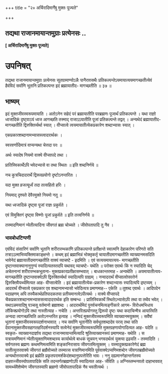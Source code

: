 +++
title = "२० अर्चिरादिमार्गेषु मुक्तः पूज्यते"

+++


## तद्यथा राजानमायान्तमुग्राः प्रत्येनसः ..

**\[ अर्चिरादिमार्गेषु मुक्तः पूज्यते\]**

# **उपनिषत्**

तद्यथा राजानमायान्तमुग्राः प्रत्येनसः सूतग्रामाण्योऽन्नैः पानैरावसथैः प्रतिकल्पन्तेऽयमायात्ययमागच्छतीत्येवं हैवंविदं सर्वाणि भूतानि प्रतिकल्पन्त इदं ब्रह्मायातीद- मागच्छतीति ॥ ३७ ॥

## **भाष्यम्**

इदं मुक्तजीवस्वरूपमायाति । अतोऽनेन सहेदं परं ब्रह्मायातीति परब्रह्मणः पूजार्थं प्रतिकल्पन्ते । यथा राज्ञो ध्वजादिकं दृष्ट्वाऽयं ध्वज आगच्छति तस्माद् राजाऽऽयातीति पूजां प्रतिकल्पन्ते तद्वत् । अन्यथेदं ब्रह्मायातीद- मागच्छतीति द्विरुक्तिर्व्यर्था स्यात् । वीप्सात्वे त्वयमायातीत्येकप्रकारेण शब्दाभ्यासः स्यात् ।

एकप्रकारशब्दानामभ्यासस्त्वादरार्थकः ।

स्वरवर्णादिमात्रं वाप्यन्यथा चेत्तदा परः ॥

अर्थः स्यादेष नियमो वाक्ये वीप्सापदे तथा ।

प्रातिस्विकार्थेऽपि भवेदभ्यासे वा तथा स्थितः ॥ इति शब्दनिर्णये ॥

नच कुत्रचिदादरार्थे द्विरूपप्रयोगो दृष्टोऽनन्तरितः ।

यदा मुक्त व्रजत्यूर्ध्वं तदा तत्सहितो हरिः ।

नियमाद् दृश्यते देवैरमुक्ते नियमो नतु ॥

यथा ध्वजादिकं दृष्ट्वा पूजां राज्ञः प्रकुर्वते ।

एवं विमुक्तिगं दृष्ट्वा विष्णोः पूजां प्रकुर्वते ॥ इति तत्त्वनिर्णये ॥

तस्मादणिमानं न्येतीत्यादिना जीवगतं ब्रह्म चोच्यते । जीवोपतापादि तु नैव ।

### **भावबोधटिप्पणी**

एवंविदं संसारिणं सर्वाणि भूतानि शरीरारम्भकाणि प्रतिकल्पान्ते प्रतीक्षन्ते स्वात्मनि देहाकारेण परिणते सति तत्राऽऽत्माभिव्यक्तिमाकाङ्क्षन्ते । कथम् इदं ब्रह्माभिन्नं भोक्तृकर्तृ चायातीदमागच्छतीति व्याख्यानमसदिति भावेनेदं ब्रह्मायातीदमागच्छतीति वाक्यं व्याचष्टे - इदमिति । एवं सत्ययमायात्यय- मागच्छतीति दृष्टान्तवाक्यानानुगुण्यं स्यादित्यतस्तदपि यथावद् व्याचष्टे- यथेति ॥ परोक्त एवार्थः किं न स्यादिति चेद् अचेतनानां शरीरारम्भकभूताना- मुक्तप्रकारप्रतीक्षासम्भवात् । बाधकान्तरमाह - अन्यथेति । अयमायातीत्यय- मागच्छतीति दृष्टान्तवाक्येऽपि द्विरुक्तिर्व्यर्था स्यादित्यपि ग्राह्यम् । नन्वादरार्थं वीप्सात्वोपपत्तेर्न द्विरुक्तिवैयर्थ्यमित्यत आह- वीप्सात्वेति । इदं ब्रह्मायातीत्येक-प्रकारेण शब्दाभ्यासः स्यादित्यपि द्रष्टव्यम् । आदरार्थं वीप्सात्वे एकप्रकार एव शब्दानामभ्यासो भवेदित्यत्र प्रमाणमाह-- एकेति ॥ तुशब्द एवार्थः । आदिपदेन पदग्रहणम् अपि तस्यैकार्थप्रतिपादकतया प्रतीयमानत्वेऽपीत्यर्थः । वाक्ये वीप्सापदे चैकप्रकारशब्दानामभ्याससत्वादादरार्थक इति सम्बन्धः । प्रातिस्विकार्थे स्थितेऽभ्यासेऽपि तथा वा तथैव भवेत् । यथाऽन्नमयादिषु पञ्चसु वर्तमानो ब्रह्मशब्दः । आदरार्थमिदं पुनर्वचनमित्यङ्गीकारे आगम- विरोधमभिधाय लौकिक्प्रयोगोऽपि तथा नास्तीत्याह - नचेति । अन्तरितप्रयोगस्तु द्विरूपो दृष्टः यथा कदाचिन्मैत्र आयात्विति अन्यदा त्वागच्छत्विति अतोऽनन्तरित इत्याह । नन्विदं मुक्तजीवस्वरूपमिति व्याख्यानमयुक्तम् । सर्वेषां भूतानां मुक्तजीवस्वरूपदर्शनाभावात् । नच सर्वाणि भूतानीति सर्वभूतशब्दादेव परस् तथा सति देवानामुक्तजीवसहागतहरिदर्शनस्यापि सत्वेनेदं मुक्तजीवस्वरूपमिति मुक्तग्रहणायोगादित्यत आह- यदेति ॥ स्वकृत- व्याख्यानदार्ज्ञाय तद्यथा राजानमायान्तमित्यादि श्रुतिव्याख्यानरूपं प्रमाणमाह- यथेति । स यत्रायमणिमानं न्येतीत्युक्ताणिमशब्दस्य कार्यार्थत्वे बाधकं सूचयन् भगवदर्थत्वं युक्त्या द्रढयति - तस्मादिति । सर्वगतस्य ब्रह्मणः कथमणिमत्वमिति शङ्कानिरासाय जीवगतमित्युक्तम् । यस्मादुक्तप्रकारेणेदं ब्रह्म यातीत्युत्तरवाक्ये जीवगतं ब्रह्मैवोच्यते तस्मात्स यत्राणिमानमिति पूर्ववाक्येऽप्यणिमशब्देन जीवगतब्रह्मैवोच्यते अन्यथोत्तरवाक्ये इदं ब्रह्मेति प्रकृतपरामर्शकेदंशब्दानुपपत्तेरिति भावः । ननु दह्यमानगेहान्तर्गतस्य दाहवज्जीवस्योपतापादिके सति तदन्तर्गतब्रह्मणोऽपि स्यादित्यत आह- जीवेति ॥ अग्निस्तम्भनवतो दाहाभाववत् सामर्थ्यवैशेष्येण जीवगतस्यापि ब्रह्मणो जीवोपतापादिकं नैव भवतीत्यर्थः ।

